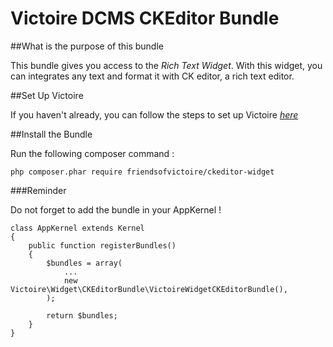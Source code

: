 Victoire DCMS CKEditor Bundle
============

##What is the purpose of this bundle

This bundle gives you access to the *Rich Text Widget*.
With this widget, you can integrates any text and format it with CK editor, a rich text editor.

##Set Up Victoire

If you haven't already, you can follow the steps to set up Victoire *[here](https://github.com/Victoire/victoire/blob/master/setup.md)*

##Install the Bundle

Run the following composer command :

    php composer.phar require friendsofvictoire/ckeditor-widget

###Reminder

Do not forget to add the bundle in your AppKernel !

    class AppKernel extends Kernel
    {
        public function registerBundles()
        {
            $bundles = array(
                ...
                new Victoire\Widget\CKEditorBundle\VictoireWidgetCKEditorBundle(),
            );

            return $bundles;
        }
    }
